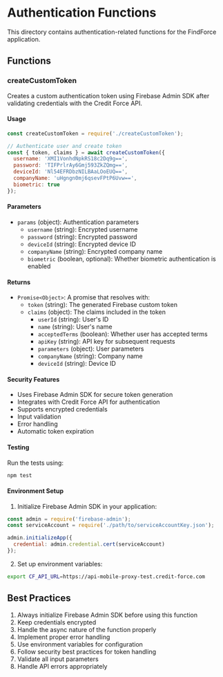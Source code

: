 # Authentication Functions

This directory contains authentication-related functions for the FindForce application.

## Functions

### createCustomToken

Creates a custom authentication token using Firebase Admin SDK after validating credentials with the Credit Force API.

#### Usage

```javascript
const createCustomToken = require('./createCustomToken');

// Authenticate user and create token
const { token, claims } = await createCustomToken({
  username: 'XMI1VonhdNpkRS18c2Dq9g==',
  password: 'TIFPrlrAy6Gmj593ZkZQmg==',
  deviceId: 'Nl54EFRDbzNILBAaLOoEUQ==',
  companyName: 'uHgngn0mj6qsevFPtP6Uvw==',
  biometric: true
});
```

#### Parameters

- `params` (object): Authentication parameters
  - `username` (string): Encrypted username
  - `password` (string): Encrypted password
  - `deviceId` (string): Encrypted device ID
  - `companyName` (string): Encrypted company name
  - `biometric` (boolean, optional): Whether biometric authentication is enabled

#### Returns

- `Promise<Object>`: A promise that resolves with:
  - `token` (string): The generated Firebase custom token
  - `claims` (object): The claims included in the token
    - `userId` (string): User's ID
    - `name` (string): User's name
    - `acceptedTerms` (boolean): Whether user has accepted terms
    - `apiKey` (string): API key for subsequent requests
    - `parameters` (object): User parameters
    - `companyName` (string): Company name
    - `deviceId` (string): Device ID

#### Security Features

- Uses Firebase Admin SDK for secure token generation
- Integrates with Credit Force API for authentication
- Supports encrypted credentials
- Input validation
- Error handling
- Automatic token expiration

#### Testing

Run the tests using:

```bash
npm test
```

#### Environment Setup

1. Initialize Firebase Admin SDK in your application:

```javascript
const admin = require('firebase-admin');
const serviceAccount = require('./path/to/serviceAccountKey.json');

admin.initializeApp({
  credential: admin.credential.cert(serviceAccount)
});
```

2. Set up environment variables:
```bash
export CF_API_URL=https://api-mobile-proxy-test.credit-force.com
```

## Best Practices

1. Always initialize Firebase Admin SDK before using this function
2. Keep credentials encrypted
3. Handle the async nature of the function properly
4. Implement proper error handling
5. Use environment variables for configuration
6. Follow security best practices for token handling
7. Validate all input parameters
8. Handle API errors appropriately